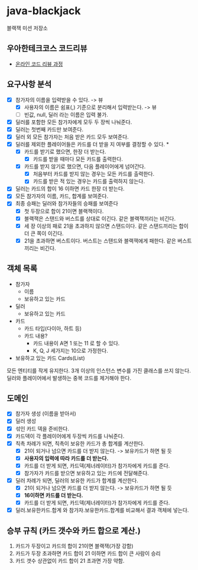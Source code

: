# java-blackjack

블랙잭 미션 저장소

## 우아한테크코스 코드리뷰

- [온라인 코드 리뷰 과정](https://github.com/woowacourse/woowacourse-docs/blob/master/maincourse/README.md)

## 요구사항 분석
- [x] 참가자의 이름을 입력받을 수 있다. -> 뷰
  - [x] 사용자의 이름은 쉼표(,) 기준으로 분리해서 입력받는다. -> 뷰
  - [ ] 빈값, null, 딜러 라는 이름은 입력 불가.
- [x] 딜러를 포함한 모든 참가자에게 모두 두 장씩 나눠준다.
- [x] 딜러는 첫번째 카드만 보여준다.
- [x] 딜러 외 모든 참가자는 처음 받은 카드 모두 보여준다.
- [x] 딜러를 제외한 플레이어들은 카드를 더 받을 지 여부를 결정할 수 있다. *
  - [x] 카드를 받기로 했으면, 한장 더 받는다.
    - [x] 카드를 받을 때마다 모든 카드를 출력한다.
  - [x] 카드를 받지 않기로 했으면, 다음 플레이어에게 넘어간다.
    - [x] 처음부터 카드를 받지 않는 경우는 모든 카드를 출력한다.
    - [x] 카드를 받은 적 있는 경우는 카드를 출력하지 않는다.
- [x] 딜러는 카드의 합이 16 이하면 카드 한장 더 받는다.
- [x] 모든 참가자의 이름, 카드, 합계를 보여준다.
- [x] 최종 승패는 딜러와 참가자들의 승패를 보여준다
  - [x] 첫 두장으로 합이 21이면 블랙잭이다.
  - [x] 블랙잭은 스탠드와 버스트를 상대로 이긴다. 같은 블랙잭끼리는 비긴다.
  - [x] 세 장 이상의 패로 21을 초과하지 않으면 스탠드이다. 같은 스탠드끼리는 합이 더 큰 쪽이 이긴다.
  - [x] 21을 초과하면 버스트이다. 버스트는 스탠드와 블랙잭에게 패한다. 같은 버스트끼리는 비긴다.

## 객체 목록
- 참가자
  - 이름
  - 보유하고 있는 카드
- 딜러
  - 보유하고 있는 카드
- 카드
  - 카드 타입(다이아, 하트 등)
  - 카드 내용?
    - 카드 내용이 A면 1 또는 11 로 할 수 있다.
    - K, Q, J 세가지는 10으로 가정한다.
- 보유하고 있는 카드 Cards(List<Card>)

모든 엔티티를 작게 유지한다.
3개 이상의 인스턴스 변수를 가진 클래스를 쓰지 않는다.
딜러와 플레이어에서 발생하는 중복 코드를 제거해야 한다.

## 도메인
- [x] 참가자 생성 (이름을 받아서)
- [x] 딜러 생성
- [x] 섞인 카드 덱을 준비한다.
- [x] 카드덱이 각 플레이어에게 두장씩 카드를 나눠준다.
- [x] 칙촉 차례가 되면, 칙촉이 보유한 카드가 총 합계를 계산한다.
  - [x] 21이 되거나 넘으면 카드를 더 받지 않는다. -> 보유카드가 하면 될 듯
  - [x] **사용자의 입력에 따라 카드를 더 받는다.**
  - [x] 카드를 더 받게 되면, 카드덱(제너레이터)가 참가자에게 카드를 준다.
  - [x] 참가자가 카드를 받으면 보유하고 있는 카드에 전달해준다.
- [x] 딜러 차례가 되면, 딜러의 보유한 카드가 합계를 계산한다.
  - [x] 21이 되거나 넘으면 카드를 더 받지 않는다. -> 보유카드가 하면 될 듯
  - [x] **16이하면 카드를 더 받는다.**
  - [x] 카드를 더 받게 되면, 카드덱(제너레이터)가 참가자에게 카드를 준다.
- [x] 딜러.보유한카드.합계 와 참가자.보유한카드.합계를 비교해서 결과 객체에 넣는다.

## 승부 규칙 (카드 갯수와 카드 합으로 계산.)
1. 카드가 두장이고 카드의 합이 21이면 블랙잭(가장 강함)
2. 카드가 두장 초과하면 카드 합이 21 이하면 카드 합이 큰 사람이 승리
3. 카드 갯수 상관없이 카드 합이 21 초과면 가장 약함.